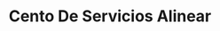 ---
title: "Cento De Servicios Alinear"
url: /bogota-d-c/cento-de-servicios-alinear/
shop: reparación de automóviles
---